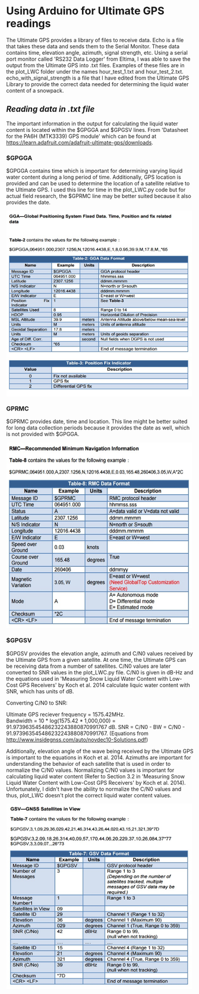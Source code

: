# Using Arduino for Ultimate GPS readings

The Ultimate GPS provides a library of files to receive data.  Echo is a file that takes these data and sends them to the Serial Monitor.  These data contains time, elevation angle, azimuth, signal strength, etc.  Using a serial port monitor called 'RS232 Data Logger' from Eltima, I was able to save the output from the Ultimate GPS into .txt files.  Examples of these files are in the plot_LWC folder under the names hour_test_1.txt and hour_test_2.txt.  echo_with_signal_strength is a file that I have edited from the Ultimate GPS Library to provide the correct data needed for determining the liquid water content of a snowpack.



## *Reading data in .txt file*

The important information in the output for calculating the liquid water content is located within the $GPGGA and $GPGSV lines.
From 'Datasheet for the PA6H (MTK3339) GPS module' which can be found at https://learn.adafruit.com/adafruit-ultimate-gps/downloads.

### $GPGGA

$GPGGA contains time which is important for determining varying liquid water content during a long period of time.  Additionally, GPS location is provided and can be used to determine the location of a satellite relative to the Ultimate GPS.  I used this line for time in the plot_LWC.py code but for actual field research, the $GPRMC line may be better suited because it also provides the date.

<img align="center" width="500" height="500" src="/images//gga.jpg">


### GPRMC

$GPRMC provides date, time and location.  This line might be better suited for long data collection periods because it provides the date as well, which is not provided with $GPGGA.

<img align="center" width="500" height="500" src="/images//rmc.jpg">


### $GPGSV

$GPGSV provides the elevation angle, azimuth and C/N0 values received by the Ultimate GPS from a given satellite.  At one time, the Ultimate GPS can be receiving data from a number of satellites.  C/N0 values are later converted to SNR values in the plot_LWC.py file.  C/N0 is given in dB-Hz and the equations used in 'Measuring Snow Liquid Water Content with Low-Cost GPS Receivers' by Koch et al. 2014 calculate liquic water content with SNR, which has units of dB.  

Converting C/N0 to SNR:

  Ultimate GPS reciever frequency = 1575.42MHz.  
  Bandwidth = 10 * log(1575.42 * 1,000,000) = 91.973963545486232243880870991767 dB.
  SNR = C/N0 - BW = C/N0 - 91.973963545486232243880870991767.  (Equations from http://www.insidegnss.com/auto/novdec10-Solutions.pdf)
  
Additionally, elevation angle of the wave being received by the Ultimate GPS is important to the equations in Koch et al. 2014.  Azimuths are important for understanding the behavior of each satellite that is used in order to normalize the C/N0 values.  Normalizing C/N0 values is important for calculating liquid water content (Refer to Section 3.2 in 'Measuring Snow Liquid Water Content with Low-Cost GPS Receivers' by Koch et al. 2014).  Unfortunately, I didn't have the ability to normalize the C/N0 values and thus, plot_LWC doesn't plot the correct liquid water content values.
  
<img align="center" width="500" height="500" src="/images//gsv.jpg">
